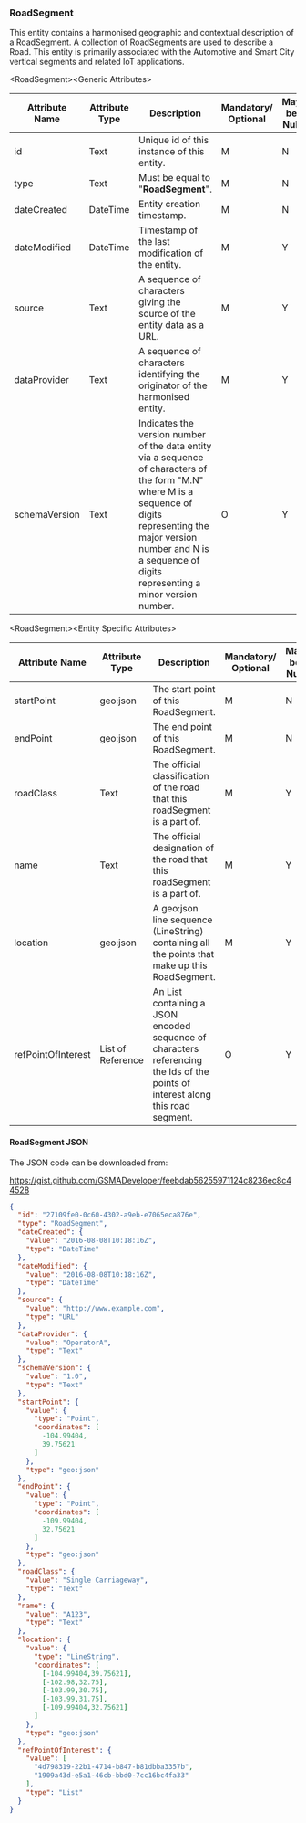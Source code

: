 ### RoadSegment

This entity contains a harmonised geographic and contextual description of a RoadSegment. A collection of RoadSegments are used to describe a Road. This entity is primarily associated with the Automotive and Smart City vertical segments and related IoT applications.

&lt;RoadSegment&gt;&lt;Generic Attributes&gt;

| Attribute Name | Attribute Type | Description                                                                                                                                                                                                                             | Mandatory/ Optional | May be Null |
|----------------|----------------|-----------------------------------------------------------------------------------------------------------------------------------------------------------------------------------------------------------------------------------------|--------------------|-------------|
| id             | Text           | Unique id of this instance of this entity.                                                                                                                                                                                              | M                  | N           |
| type           | Text           | Must be equal to "**RoadSegment**".                                                                                                                                                                                                     | M                  | N           |
| dateCreated    | DateTime       | Entity creation timestamp.                                                                                                                                                                                                              | M                  | N           |
| dateModified   | DateTime       | Timestamp of the last modification of the entity.                                                                                                                                                                                       | M                  | Y           |
| source         | Text           | A sequence of characters giving the source of the entity data as a URL.                                                                                                                                                                 | M                  | Y           |
| dataProvider   | Text           | A sequence of characters identifying the originator of the harmonised entity.                                                                                                                                                           | M                  | Y           |
| schemaVersion  | Text           | Indicates the version number of the data entity via a sequence of characters of the form "M.N" where M is a sequence of digits representing the major version number and N is a sequence of digits representing a minor version number. | O                  | Y           |

&lt;RoadSegment&gt;&lt;Entity Specific Attributes&gt;

| Attribute Name     | Attribute Type    | Description                                                                                                                     | Mandatory/ Optional | May be Null |
|--------------------|-------------------|---------------------------------------------------------------------------------------------------------------------------------|--------------------|-------------|
| startPoint         | geo:json          | The start point of this RoadSegment.                                                                                            | M                  | N           |
| endPoint           | geo:json          | The end point of this RoadSegment.                                                                                              | M                  | N           |
| roadClass          | Text              | The official classification of the road that this roadSegment is a part of.                                                     | M                  | Y           |
| name               | Text              | The official designation of the road that this roadSegment is a part of.                                                        | M                  | Y           |
| location           | geo:json          | A geo:json line sequence (LineString) containing all the points that make up this RoadSegment.                                  | M                  | Y           |
| refPointOfInterest | List of Reference | An List containing a JSON encoded sequence of characters referencing the Ids of the points of interest along this road segment. | O                  | Y           |

#### RoadSegment JSON

The JSON code can be downloaded from:

<https://gist.github.com/GSMADeveloper/feebdab56255971124c8236ec8c44528>
```json
{
  "id": "27109fe0-0c60-4302-a9eb-e7065eca876e",
  "type": "RoadSegment",
  "dateCreated": {
    "value": "2016-08-08T10:18:16Z",
    "type": "DateTime"
  },
  "dateModified": {
    "value": "2016-08-08T10:18:16Z",
    "type": "DateTime"
  },
  "source": {
    "value": "http://www.example.com",
    "type": "URL"
  },
  "dataProvider": {
    "value": "OperatorA",
    "type": "Text"
  },
  "schemaVersion": {
    "value": "1.0",
    "type": "Text"
  },
  "startPoint": {
    "value": {
      "type": "Point",
      "coordinates": [
        -104.99404,
        39.75621
      ]
    },
    "type": "geo:json"
  },
  "endPoint": {
    "value": {
      "type": "Point",
      "coordinates": [
        -109.99404,
        32.75621
      ]
    },
    "type": "geo:json"
  },
  "roadClass": {
    "value": "Single Carriageway",
    "type": "Text"
  },
  "name": {
    "value": "A123",
    "type": "Text"
  },
  "location": {
    "value": {
      "type": "LineString",
      "coordinates": [
        [-104.99404,39.75621],
        [-102.98,32.75],
        [-103.99,30.75],
        [-103.99,31.75],
        [-109.99404,32.75621]
      ]
    },
    "type": "geo:json"
  },
  "refPointOfInterest": {
    "value": [
      "4d798319-22b1-4714-b847-b81dbba3357b",
      "1909a43d-e5a1-46cb-bbd0-7cc16bc4fa33"
    ],
    "type": "List"
  }
}
```
